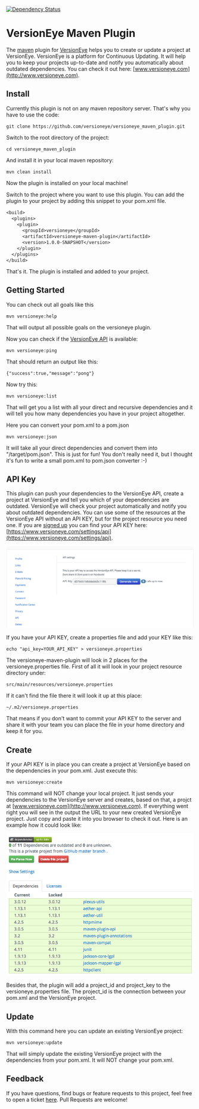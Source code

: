 [![Dependency Status](http://www.versioneye.com/user/projects/51e2af93cbe2eb000203df22/badge.png)](http://www.versioneye.com/user/projects/51e2af93cbe2eb000203df22)

# VersionEye Maven Plugin

The [maven](http://maven.apache.org/) plugin for [VersionEye](http://www.versioneye.com) helps you to create or update a project at VersionEye. 
VersionEye is a platform for Continuous Updating. It will help you to keep your projects up-to-date and notify you automatically about outdated dependencies. You can check it out here: [www.versioneye.com](http://www.versioneye.com). 

## Install

Currently this plugin is not on any maven repository server. That's why you have to use the code: 

```
git clone https://github.com/versioneye/versioneye_maven_plugin.git
```

Switch to the root directory of the project: 

```
cd versioneye_maven_plugin
```

And install it in your local maven repository: 

```
mvn clean install 
```

Now the plugin is installed on your local machine! 

Switch to the project where you want to use this plugin. You can add the plugin to your project by adding this snippet to your pom.xml file.  

```
<build>
  <plugins>
    <plugin>
      <groupId>versioneye</groupId>
      <artifactId>versioneye-maven-plugin</artifactId>
      <version>1.0.0-SNAPSHOT</version>
    </plugin>
  </plugins>
</build>
```

That's it. The plugin is installed and added to your project.

## Getting Started

You can check out all goals like this

```
mvn versioneye:help
```
That will output all possible goals on the versioneye plugin. 

Now you can check if the [VersionEye API](https://www.versioneye.com/api?version=v2) is available: 

```
mvn versioneye:ping
```
That should return an output like this: 

```
{"success":true,"message":"pong"}
```
 
Now try this: 

```
mvn versioneye:list
```

That will get you a list with all your direct and recursive dependencies and it will tell you how many dependencies you have in your project altogether.

Here you can convert your pom.xml to a pom.json 

```
mvn versioneye:json 
```
It will take all your direct dependencies and convert them into "/target/pom.json". This is just for fun! You don't really need it, but I thought it's fun to write a small pom.xml to pom.json converter :-)  

## API Key

This plugin can push your dependencies to the VersionEye API, create a project at VersionEye and tell you which of your dependencies are outdated. VersionEye will check your project automatically and notify you about outdated dependencies. You can use some of the resources at the VersionEye API without an API KEY, but for the project resource you need one. If you are [signed up](https://www.versioneye.com/signup) you can find your API KEY here: [https://www.versioneye.com/settings/api](https://www.versioneye.com/settings/api). 

![VersionEye Dependencies](src/site/images/VersionEyeApiKey.png)

If you have your API KEY, create a properties file and add your KEY like this:  

```
echo "api_key=YOUR_API_KEY" > versioneye.properties
```

The versioneye-maven-plugin will look in 2 places for the versioneye.properties file. First of all it will look in your project resource directory under:

```
src/main/resources/versioneye.properties
```

If it can't find the file there it will look it up at this place: 

```
~/.m2/versioneye.properties
```

That means if you don't want to commit your API KEY to the server and share it with your team you can place the file in your home directory and keep it for you. 

## Create

If your API KEY is in place you can create a project at VersionEye based on the dependencies in your pom.xml. Just execute this: 

```
mvn versioneye:create
```

This command will NOT change your local project. It just sends your dependencies to the VersionEye server and creates, based on that, a projct at [www.versioneye.com](http://www.versioneye.com). If everything went right you will see in the output the URL to your new created VersionEye project. Just copy and paste it into you browser to check it out. Here is an example how it could look like: 

![VersionEye Dependencies](src/site/images/VersionEyeDependencies.png)

Besides that, the plugin will add a project_id and project_key to the versioneye.properties file. The project_id is the connection between your pom.xml and the VersionEye project.

## Update 

With this command here you can update an existing VersionEye project: 

```
mvn versioneye:update
``` 
That will simply update the existing VersionEye project with the dependencies from your pom.xml. It will NOT change your pom.xml.

## Feedback

If you have questions, find bugs or feature requests to this project, feel free to open a ticket [here](https://github.com/versioneye/versioneye_maven_plugin/issues). Pull Requests are welcome! 
